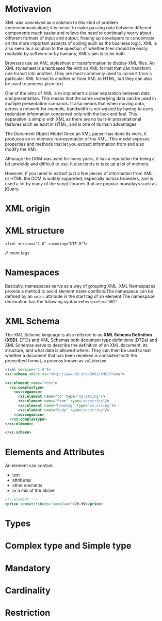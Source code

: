 # Motivavion
XML was conceived as a solution to this kind of problem (intercommunication); it is meant to make passing data between
different components much easier and relieve the need to continually worry about different formats
of input and output, freeing up developers to concentrate on the more important aspects of coding
such as the business logic. XML is also seen as a solution to the question of whether files should be
easily readable by software or by humans; XML’s aim is to be both

Browsers use an XML stylesheet or transformation to display XML files. An XML stylesheet is a textbased file with an XML format that can transform one format into another. They are most commonly
used to convert from a particular XML format to another or from XML to HTML, but they can also
be used to process plain text


One of the aims of XML is to implement a clear separation between data and presentation.
This means that the same underlying data can be used in multiple presentation scenarios. It also
means that when moving data, across a network for example, bandwidth is not wasted by having
to carry redundant information concerned only with the look and feel. This separation is simple
with XML as there are no built-in presentational features such as exist in HTML, and is one of
its main advantages


The Document Object Model
Once an XML parser has done its work, it produces an in-memory representation of the XML.
This model exposes properties and methods that let you extract information from and also modify
the XML

Although the DOM was used
for many years, it has a reputation for being a bit unwieldy and difficult to use. It also tends to take
up a lot of memory. 

However, if you need
to extract just a few pieces of information from XML or HTML the DOM is widely supported,
especially across browsers, and is used a lot by many of the script libraries that are popular nowadays such as jQuery.

# XML origin

# XML structure

`<?xml version="1.0" encoding="UTF-8"?>`

// more tags

# Namespaces
Basically, namespaces serve as a way of grouping XML.
XML Namespaces provide a method to avoid element name conflicts.The namespace can be defined by an `xmlns` attribute in the start tag of an element.The namespace declaration has the following syntax:`xmlns:prefix="URI"`



# XML Schema
The XML Schema language is also referred to as **XML Schema Definition (XSD)**.
DTDs and XML Schemas both document type definitions (DTDs) and XML Schemas serve to describe the definition of
an XML document, its structure, and what data is allowed where. They can then be used to test
whether a document that has been received is consistent with the prescribed format, a process
known as `validation`.

```xml
<?xml version="1.0"?>
<xs:schema xmlns:xs="http://www.w3.org/2001/XMLSchema">

<xs:element name="note">
  <xs:complexType>
    <xs:sequence>
      <xs:element name="to" type="xs:string"/>
      <xs:element name="from" type="xs:string"/>
      <xs:element name="heading" type="xs:string"/>
      <xs:element name="body" type="xs:string"/>
    </xs:sequence>
  </xs:complexType>
</xs:element>

</xs:schema>
```

# Elements and Attributes

An element can contain:

- text
- attributes
- other elements
- or a mix of the above

```xml
<!--Element -->
<price someAttribute="someVaue">29.99</price>
```

# Types
# Complex type and Simple type
# Mandatory
# Cardinality
# Restriction
